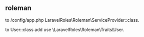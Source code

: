 ## roleman


to /config/app.php LaravelRoles\Roleman\ServiceProvider::class.

to User::class add use \LaravelRoles\Roleman\Traits\User.
